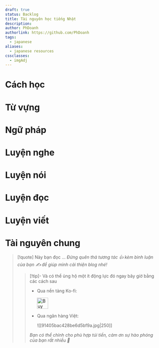 ```yaml
---
draft: true
status: Backlog
title: Tài nguyên học tiếng Nhật
description:
author: PhDoanh
authorlink: https://github.com/PhDoanh
tags:
  - japanese
aliases:
  - japanese resources
cssclasses:
  - imgAdj
---
```

# Cách học

# Từ vựng
# Ngữ pháp

# Luyện nghe

# Luyện nói

# Luyện đọc

# Luyện viết

# Tài nguyên chung


> [!quote] Này bạn đọc ...
> *Đừng quên thả tương tác 👍 kèm bình luận của bạn ✍️ để giúp mình cải thiện blog nhé!* 
> > [!tip]- Và có thể ủng hộ một ít động lực đó ngay bây giờ bằng các cách sau
> > - Qua nền tảng Ko-fi:
> > 
> >   <a href='https://ko-fi.com/M4M111S8CI' target='_blank'><img height='36' style='border:0px;height:36px;' src='https://storage.ko-fi.com/cdn/kofi3.png?v=3' border='0' alt='Buy Me a Coffee at ko-fi.com' /></a>
> > - Qua ngân hàng Việt:
> >   
> >   ![[91405bac428be6d5bf9a.jpg|250]]
> > 
> > *Bạn có thể chỉnh cho phù hợp túi tiền, cảm ơn sự hào phóng của bạn rất nhiều 🥰*




